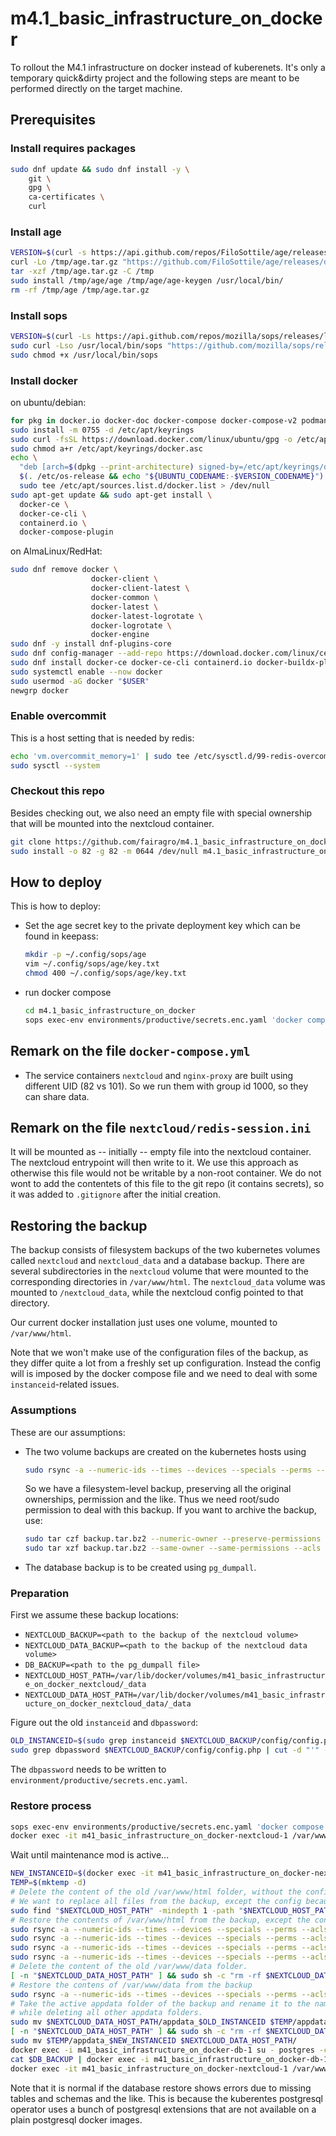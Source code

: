 # m4.1_basic_infrastructure_on_docker

To rollout the M4.1 infrastructure on docker instead of kuberenets.
It's only a temporary quick&dirty project and the following steps are meant to be
performed directly on the target machine.

## Prerequisites

### Install requires packages

```bash
sudo dnf update && sudo dnf install -y \
    git \
    gpg \
    ca-certificates \
    curl
```

### Install age

```bash
VERSION=$(curl -s https://api.github.com/repos/FiloSottile/age/releases/latest | grep tag_name | cut -d '"' -f4)
curl -Lo /tmp/age.tar.gz "https://github.com/FiloSottile/age/releases/download/${VERSION}/age-${VERSION}-linux-amd64.tar.gz"
tar -xzf /tmp/age.tar.gz -C /tmp
sudo install /tmp/age/age /tmp/age/age-keygen /usr/local/bin/
rm -rf /tmp/age /tmp/age.tar.gz
```

### Install sops

```bash
VERSION=$(curl -Ls https://api.github.com/repos/mozilla/sops/releases/latest | grep tag_name | cut -d '"' -f4)
sudo curl -Lso /usr/local/bin/sops "https://github.com/mozilla/sops/releases/download/$VERSION/sops-$VERSION.linux.amd64"
sudo chmod +x /usr/local/bin/sops
```

### Install docker

on ubuntu/debian:

```bash
for pkg in docker.io docker-doc docker-compose docker-compose-v2 podman-docker containerd runc; do sudo apt-get remove $pkg; done
sudo install -m 0755 -d /etc/apt/keyrings
sudo curl -fsSL https://download.docker.com/linux/ubuntu/gpg -o /etc/apt/keyrings/docker.asc
sudo chmod a+r /etc/apt/keyrings/docker.asc
echo \
  "deb [arch=$(dpkg --print-architecture) signed-by=/etc/apt/keyrings/docker.asc] https://download.docker.com/linux/ubuntu \
  $(. /etc/os-release && echo "${UBUNTU_CODENAME:-$VERSION_CODENAME}") stable" | \
  sudo tee /etc/apt/sources.list.d/docker.list > /dev/null
sudo apt-get update && sudo apt-get install \
  docker-ce \
  docker-ce-cli \
  containerd.io \
  docker-compose-plugin
```

on AlmaLinux/RedHat:

```bash
sudo dnf remove docker \
                  docker-client \
                  docker-client-latest \
                  docker-common \
                  docker-latest \
                  docker-latest-logrotate \
                  docker-logrotate \
                  docker-engine
sudo dnf -y install dnf-plugins-core
sudo dnf config-manager --add-repo https://download.docker.com/linux/centos/docker-ce.repo
sudo dnf install docker-ce docker-ce-cli containerd.io docker-buildx-plugin docker-compose-plugin
sudo systemctl enable --now docker
sudo usermod -aG docker "$USER"
newgrp docker
```

### Enable overcommit

This is a host setting that is needed by redis:

```bash
echo 'vm.overcommit_memory=1' | sudo tee /etc/sysctl.d/99-redis-overcommit.conf
sudo sysctl --system
```

### Checkout this repo

Besides checking out, we also need an empty file with special ownership that
will be mounted into the nextcloud container.

```bash
git clone https://github.com/fairagro/m4.1_basic_infrastructure_on_docker.git
sudo install -o 82 -g 82 -m 0644 /dev/null m4.1_basic_infrastructure_on_docker/nextcloud/redis-session.ini
```

## How to deploy

This is how to deploy:

* Set the age secret key to the private deployment key which can be
  found in keepass:

  ```bash
  mkdir -p ~/.config/sops/age
  vim ~/.config/sops/age/key.txt
  chmod 400 ~/.config/sops/age/key.txt
  ```

* run docker compose

  ```bash
  cd m4.1_basic_infrastructure_on_docker
  sops exec-env environments/productive/secrets.enc.yaml 'docker compose up -d'
  ```

## Remark on the file `docker-compose.yml`

* The service containers `nextcloud` and `nginx-proxy` are built using different
  UID (82 vs 101). So we run them with group id 1000, so they can share data.

## Remark on the file `nextcloud/redis-session.ini`

It will be mounted as -- initially -- empty file into the nextcloud container.
The nextcloud entrypoint will then write to it. We use this approach as otherwise
this file would not be writable by a non-root container. We do not wont to add the
contentets of this file to the git repo (it contains secrets), so it was added to
`.gitignore` after the initial creation.

## Restoring the backup

The backup consists of filesystem backups of the two kubernetes volumes called
`nextcloud` and `nextcloud_data` and a database backup.
There are several subdirectories in the `nextcloud` volume that were mounted to
the corresponding directories in `/var/www/html`. The `nextcloud_data` volume was
mounted to `/nextcloud_data`, while the nextcloud config pointed to that directory.

Our current docker installation just uses one volume, mounted to `/var/www/html`.

Note that we won't make use of the configuration files of the backup, as they differ
quite a lot from a freshly set up configuration. Instead the config will is imposed
by the docker compose file and we need to deal with some `instanceid`-related issues.

### Assumptions

These are our assumptions:

* The two volume backups are created on the kubernetes hosts using

  ```bash
  sudo rsync -a --numeric-ids --times --devices --specials --perms --acls --xattrs ...
  ```

  So we have a filesystem-level backup, preserving all the original ownerships, permission
  and the like. Thus we need root/sudo permission to deal with this backup.
  If you want to archive the backup, use:

  ```bash
  sudo tar czf backup.tar.bz2 --numeric-owner --preserve-permissions --acls --xattrs backup_folder
  sudo tar xzf backup.tar.bz2 --same-owner --same-permissions --acls --xattrs
  ```

* The database backup is to be created using `pg_dumpall`.

### Preparation

First we assume these backup locations:

* `NEXTCLOUD_BACKUP=<path to the backup of the nextcloud volume>`
* `NEXTCLOUD_DATA_BACKUP=<path to the backup of the nextcloud data volume>`
* `DB_BACKUP=<path to the pg_dumpall file>`
* `NEXTCLOUD_HOST_PATH=/var/lib/docker/volumes/m41_basic_infrastructure_on_docker_nextcloud/_data`
* `NEXTCLOUD_DATA_HOST_PATH=/var/lib/docker/volumes/m41_basic_infrastructure_on_docker_nextcloud_data/_data`

Figure out the old `instanceid` and `dbpassword`:

```bash
OLD_INSTANCEID=$(sudo grep instanceid $NEXTCLOUD_BACKUP/config/config.php | cut -d "'" -f 4)
sudo grep dbpassword $NEXTCLOUD_BACKUP/config/config.php | cut -d "'" -f 4
```

The `dbpassword` needs to be written to `environment/productive/secrets.enc.yaml`.

### Restore process

```bash
sops exec-env environments/productive/secrets.enc.yaml 'docker compose up -d'
docker exec -it m41_basic_infrastructure_on_docker-nextcloud-1 /var/www/html/occ maintenance:mode --on
```

Wait until maintenance mod is active...

```bash
NEW_INSTANCEID=$(docker exec -it m41_basic_infrastructure_on_docker-nextcloud-1 grep instanceid config/config.php | cut -d "'" -f 4)
TEMP=$(mktemp -d)
# Delete the content of the old /var/www/html folder, without the config folder.
# We want to replace all files from the backup, except the config because it's not up-to-date anymore.
sudo find "$NEXTCLOUD_HOST_PATH" -mindepth 1 -path "$NEXTCLOUD_HOST_PATH/config" -prune -o -exec rm -rf {} +
# Restore the contents of /var/www/html from the backup, except the config folder
sudo rsync -a --numeric-ids --times --devices --specials --perms --acls --xattrs $NEXTCLOUD_BACKUP/html/* $NEXTCLOUD_HOST_PATH
sudo rsync -a --numeric-ids --times --devices --specials --perms --acls --xattrs $NEXTCLOUD_BACKUP/custom_apps /$NEXTCLOUD_HOST_PATH
sudo rsync -a --numeric-ids --times --devices --specials --perms --acls --xattrs $NEXTCLOUD_BACKUP/root $NEXTCLOUD_HOST_PATH
sudo rsync -a --numeric-ids --times --devices --specials --perms --acls --xattrs $NEXTCLOUD_BACKUP/themes $NEXTCLOUD_HOST_PATH
# Delete the content of the old /var/www/data folder.
[ -n "$NEXTCLOUD_DATA_HOST_PATH" ] && sudo sh -c "rm -rf $NEXTCLOUD_DATA_HOST_PATH/*"
# Restore the contens of /var/www/data from the backup
sudo rsync -a --numeric-ids --times --devices --specials --perms --acls --xattrs $NEXTCLOUD_DATA_BACKUP/data/* $NEXTCLOUD_DATA_HOST_PATH
# Take the active appdata folder of the backup and rename it to the name of the appdata folder of our current nextcloud instance,
# while deleting all other appdata folders.
sudo mv $NEXTCLOUD_DATA_HOST_PATH/appdata_$OLD_INSTANCEID $TEMP/appdata_$NEW_INSTANCEID
[ -n "$NEXTCLOUD_DATA_HOST_PATH" ] && sudo sh -c "rm -rf $NEXTCLOUD_DATA_HOST_PATH/appdata_*"
sudo mv $TEMP/appdata_$NEW_INSTANCEID $NEXTCLOUD_DATA_HOST_PATH/
docker exec -i m41_basic_infrastructure_on_docker-db-1 su - postgres -c 'psql -c "DROP DATABASE \"nextcloud\""'
cat $DB_BACKUP | docker exec -i m41_basic_infrastructure_on_docker-db-1 su - postgres -c 'psql'
docker exec -it m41_basic_infrastructure_on_docker-nextcloud-1 /var/www/html/occ maintenance:mode --off
```

Note that it is normal if the database restore shows errors due to missing tables and schemas and the like.
This is because the kuberentes postgresql operator uses a bunch of postgresql extensions that are not
available on a plain postgresql docker images.
